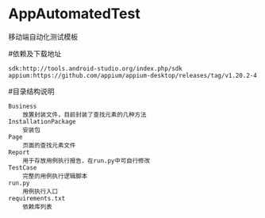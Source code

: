 # AppAutomatedTest
移动端自动化测试模板

#依赖及下载地址
```
sdk:http://tools.android-studio.org/index.php/sdk
appium:https://github.com/appium/appium-desktop/releases/tag/v1.20.2-4
```

#目录结构说明
```
Business 
    放置封装文件，目前封装了查找元素的几种方法
InstallationPackage
    安装包
Page
    页面的查找元素文件
Report
    用于存放用例执行报告，在run.py中可自行修改
TestCase
    完整的用例执行逻辑脚本
run.py
    用例执行入口
requirements.txt
    依赖库列表
```
